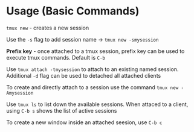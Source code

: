 
# Usage (Basic Commands)  

`tmux new` - creates a new session  

Use the `-s` flag to add session name -> `tmux new -smysession`  

**Prefix key** - once attached to a tmux session, prefix key can be used to execute tmux commands. Default is `C-b`  

Use `tmux attach -tmysession` to attach to an existing named session. Additional `-d` flag can be used to detached all attached clients  

To create and directly attach to a session use the command `tmux new -Amysession`  

Use `tmux ls` to list down the available sessions. When attaced to a client, using `C-b s` shows the list of active sessions  

To create a new window inside an attached seesion, use `C-b c`
